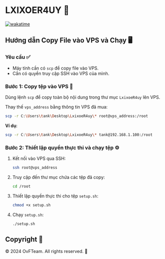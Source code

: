 # LXIXOER4UY 🎉

[![wakatime](https://wakatime.com/badge/user/018c30ee-bce4-4e46-ab03-5214782a4e51/project/52ab3b70-b232-4362-b70b-59a2e6f01a5e.svg)](https://wakatime.com/badge/user/018c30ee-bce4-4e46-ab03-5214782a4e51/project/52ab3b70-b232-4362-b70b-59a2e6f01a5e)

## Hướng dẫn Copy File vào VPS và Chạy 🖥️

### Yêu cầu ✅

- Máy tính cần có `scp` để copy file vào VPS.
- Cần có quyền truy cập SSH vào VPS của mình.

### Bước 1: Copy tệp vào VPS 📂

Dùng lệnh `scp` để copy toàn bộ nội dung trong thư mục `LxixoeR4uy` lên VPS.

Thay thế `vps_address` bằng thông tin VPS đã mua:

```bash
scp -r C:\Users\tank\Desktop\LxixoeR4uy\* root@vps_address:/root
```

**Ví dụ**:

```bash
scp -r C:\Users\tank\Desktop\LxixoeR4uy\* tank@192.168.1.100:/root
```

### Bước 2: Thiết lập quyền thực thi và chạy tệp ⚙️

1. Kết nối vào VPS qua SSH:

    ```bash
    ssh root@vps_address
    ```

2. Truy cập đến thư mục chứa các tệp đã copy:

    ```bash
    cd /root
    ```

3. Thiết lập quyền thực thi cho tệp `setup.sh`:

    ```bash
    chmod +x setup.sh
    ```

4. Chạy `setup.sh`:

    ```bash
    ./setup.sh
    ```

## Copyright 📝

© 2024 OvFTeam. All rights reserved. 💼
